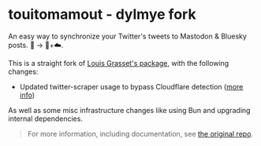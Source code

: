 # touitomamout - dylmye fork

An easy way to synchronize your Twitter's tweets to Mastodon & Bluesky posts. 🦤 → 🦣+☁️.

This is a straight fork of [Louis Grasset's package](https://github.com/louisgrasset/touitomamout), with the following changes:

* Updated twitter-scraper usage to bypass Cloudflare detection ([more info](https://github.com/the-convocation/twitter-scraper?tab=readme-ov-file#bypassing-cloudflare-bot-detection))

As well as some misc infrastructure changes like using Bun and upgrading internal dependencies.

> For more information, including documentation, see [the original repo](https://github.com/louisgrasset/touitomamout).
